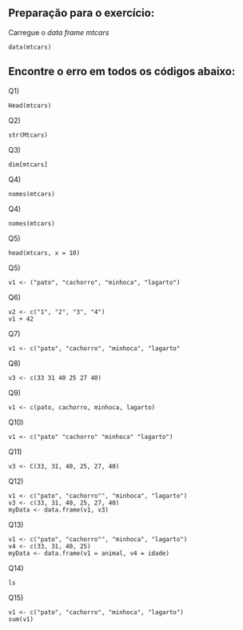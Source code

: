 ## Preparação para o exercício:

Carregue o _data frame_ _mtcars_

```{r}
data(mtcars)
```

## Encontre o erro em todos os códigos abaixo:

Q1)

```{r}
Head(mtcars)
```

Q2)

```{r}
str(Mtcars)
```

Q3)

```{r}
dim[mtcars]
```

Q4)

```{r}
nomes(mtcars)
```

Q4)

```{r}
nomes(mtcars)
```

Q5)

```{r}
head(mtcars, x = 10)
```

Q5)

```{r}
v1 <- ("pato", "cachorro", "minhoca", "lagarto")
```

Q6) 

```{r}
v2 <- c("1", "2", "3", "4")
v1 + 42
```

Q7)

```{r}
v1 <- c("pato", "cachorro", "minhoca", "lagarto"
```

Q8) 

```{r}
v3 <- c(33 31 40 25 27 40)
```


Q9)

```{r}
v1 <- c(pato, cachorro, minhoca, lagarto)
```

Q10)

```{r}
v1 <- c("pato" "cachorro" "minhoca" "lagarto")
```

Q11)

```{r}
v3 <- C(33, 31, 40, 25, 27, 40)
```

Q12)

```{r}
v1 <- c("pato", "cachorro"", "minhoca", "lagarto")
v3 <- c(33, 31, 40, 25, 27, 40)
myData <- data.frame(v1, v3)
```

Q13)

```{r}
v1 <- c("pato", "cachorro"", "minhoca", "lagarto")
v4 <- c(33, 31, 40, 25)
myData <- data.frame(v1 = animal, v4 = idade)
```

Q14)

```{r}
ls
```

Q15)

```{r}
v1 <- c("pato", "cachorro", "minhoca", "lagarto")
sum(v1)
```
